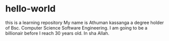 # hello-world
this is a learning repository
My name is Athuman kassanga a degree holder of Bsc. Computer Science Software Engineering.
I am going to be a billionair before I reach 30 years old. In sha Allah.
